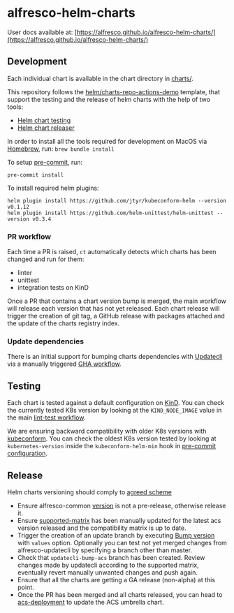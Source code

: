 # alfresco-helm-charts

User docs available at: [https://alfresco.github.io/alfresco-helm-charts/](https://alfresco.github.io/alfresco-helm-charts/)

## Development

Each individual chart is available in the chart directory in
[charts/](./charts).

This repository follows the
[helm/charts-repo-actions-demo](https://github.com/helm/charts-repo-actions-demo)
template, that support the testing and the release of helm charts with the help
of two tools:

* [Helm chart testing](https://github.com/helm/chart-testing)
* [Helm chart releaser](https://github.com/helm/chart-releaser)

In order to install all the tools required for development on MacOS via
[Homebrew](https://brew.sh), run: `brew bundle install`

To setup [pre-commit](https://github.com/pre-commit/pre-commit), run:

```shell
pre-commit install
```

To install required helm plugins:

```shell
helm plugin install https://github.com/jtyr/kubeconform-helm --version v0.1.12
helm plugin install https://github.com/helm-unittest/helm-unittest --version v0.3.4
```

### PR workflow

Each time a PR is raised, `ct` automatically detects which charts has been
changed and run for them:

* linter
* unittest
* integration tests on KinD

Once a PR that contains a chart version bump is merged, the main workflow will
release each version that has not yet released. Each chart release will trigger
the creation of git tag, a GitHub release with packages attached and the update
of the charts registry index.

### Update dependencies

There is an initial support for bumping charts dependencies with
[Updatecli](https://www.updatecli.io/) via a manually triggered
[GHA
workflow](https://github.com/Alfresco/alfresco-helm-charts/actions/workflows/updatecli.yaml).

## Testing

Each chart is tested against a default configuration on
[KinD](https://kind.sigs.k8s.io/). You can check the currently tested K8s version
by looking at the `KIND_NODE_IMAGE` value in the main [lint-test
workflow](../.github/workflows/lint-test.yaml).

We are ensuring backward compatibility with older K8s versions with
[kubeconform](https://github.com/yannh/kubeconform). You can check the oldest
 K8s version tested by looking at `kubernetes-version` inside the
 `kubeconform-helm-min` hook in [pre-commit
 configuration](../.pre-commit-config.yaml).

## Release

Helm charts versioning should comply to [agreed
scheme](https://hyland.atlassian.net/wiki/spaces/TECH/pages/edit-v2/1293317631#individual-component-charts-(alfresco-helm-charts))

* Ensure alfresco-common [version](../charts/alfresco-common/Chart.yaml) is not a
  pre-release, otherwise release it.
* Ensure
  [supported-matrix](https://github.com/Alfresco/alfresco-updatecli/blob/master/deployments/values/supported-matrix.yaml)
  has been manually updated for the latest acs version released and the
  compatibility matrix is up to date.
* Trigger the creation of an update branch by executing [Bump
  version](../.github/workflows/updatecli.yaml) with `values` option. Optionally
  you can test not yet merged changes from alfresco-updatecli by specifying a
  branch other than master.
* Check that `updatecli-bump-acs` branch has been created. Review changes made
  by updatecli according to the supported matrix, eventually revert manually
  unwanted changes and push again.
* Ensure that all the charts are getting a GA release (non-alpha) at this point.
* Once the PR has been merged and all charts released, you can head to
  [acs-deployment](https://github.com/Alfresco/acs-deployment) to update the ACS umbrella chart.
